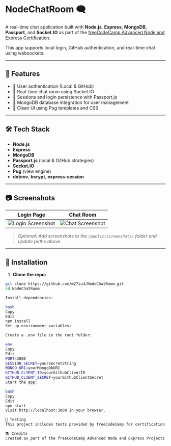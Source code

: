 # NodeChatRoom 🗨️

A real-time chat application built with **Node.js**, **Express**, **MongoDB**, **Passport**, and **Socket.IO** as part of the [freeCodeCamp Advanced Node and Express Certification](https://www.freecodecamp.org/learn/).

This app supports local login, GitHub authentication, and real-time chat using websockets.

---

## 🚀 Features

- 🔐 User authentication (Local & GitHub)
- 💬 Real-time chat room using Socket.IO
- 📄 Sessions and login persistence with Passport.js
- 🧩 MongoDB database integration for user management
- 🎨 Clean UI using Pug templates and CSS

---

## 🛠️ Tech Stack

- **Node.js**
- **Express**
- **MongoDB**
- **Passport.js** (local & GitHub strategies)
- **Socket.IO**
- **Pug** (view engine)
- **dotenv**, **bcrypt**, **express-session**

---

## 📷 Screenshots

| Login Page | Chat Room |
|------------|-----------|
| ![Login Screenshot](public/screenshots/login.png) | ![Chat Screenshot](public/screenshots/chat.png) |

> *Optional: Add screenshots to the `/public/screenshots/` folder and update paths above.*

---

## 🔧 Installation

1. **Clone the repo:**

```bash
git clone https://github.com/m27iu4/NodeChatRoom.git
cd NodeChatRoom

Install dependencies:

bash
Copy
Edit
npm install
Set up environment variables:

Create a .env file in the root folder:

env
Copy
Edit
PORT=3000
SESSION_SECRET=yourSecretString
MONGO_URI=yourMongoDbURI
GITHUB_CLIENT_ID=yourGithubClientID
GITHUB_CLIENT_SECRET=yourGithubClientSecret
Start the app:

bash
Copy
Edit
npm start
Visit http://localhost:3000 in your browser.

🧪 Testing
This project includes tests provided by freeCodeCamp for certification. Make sure all tests pass by running the FCC test suite.

📚 Credits
Created as part of the freeCodeCamp Advanced Node and Express Projects.


